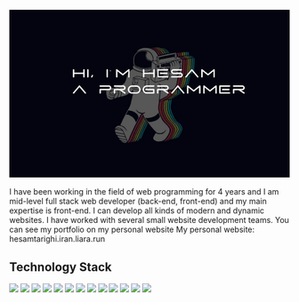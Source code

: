 ![](https://github.com/HesamTarighi/HesamTarighi/blob/main/banner2.jpg)
<!-- ![](https://komarev.com/ghpvc/?username=your-github-username&color=green) -->

I have been working in the field of web programming for 4 years and I am mid-level full stack web developer (back-end, front-end) and my main expertise is front-end.
I can develop all kinds of modern and dynamic websites.
I have worked with several small website development teams. You can see my portfolio on my personal website                                                                                       My personal website: hesamtarighi.iran.liara.run

Technology Stack
---
![](https://img.shields.io/badge/Html5-red?logo=html5&logoColor=white&style=Plastic)
![](https://img.shields.io/badge/Css3-238cc4?logo=css3&logoColor=white&style=Plastic)
![](https://badges.aleen42.com/src/tailwindcss.svg)
![](https://img.shields.io/badge/Sass-cf649a?logo=sass&logoColor=white&style=Plastic)
![](https://badges.aleen42.com/src/javascript.svg)
![](https://img.shields.io/badge/Jquery-1169ae?logo=jquery&logoColor=white&style=Plastic)
![](https://badges.aleen42.com/src/vue.svg)
![](https://badges.aleen42.com/src/node.svg)
![](https://img.shields.io/badge/Electron-42A5F5?logo=electron&logoColor=white&style=Plastic)
![](https://img.shields.io/badge/Python-yellow?logo=python&logoColor=white&style=Plastic)
![](https://img.shields.io/badge/Express-yellow?logo=express&logoColor=white&style=Plastic)
![](https://img.shields.io/badge/MongoDB-449a45?logo=mongodb&logoColor=white&style=Plastic)
![](https://img.shields.io/badge/Mysql-orange?logo=mysql&logoColor=white&style=Plastic)
